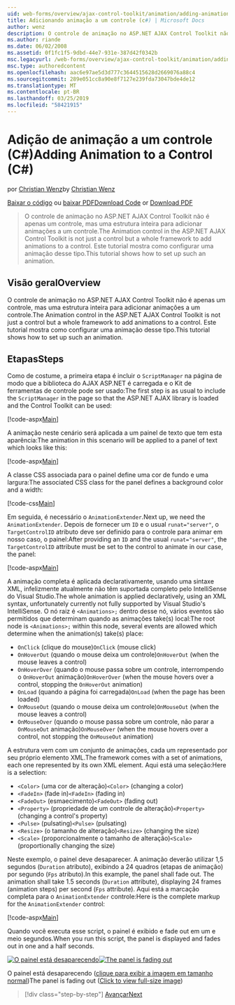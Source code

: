 ```yaml
---
uid: web-forms/overview/ajax-control-toolkit/animation/adding-animation-to-a-control-cs
title: Adicionando animação a um controle (c#) | Microsoft Docs
author: wenz
description: O controle de animação no ASP.NET AJAX Control Toolkit não é apenas um controle, mas uma estrutura inteira para adicionar animações a um controle. Este tutorial mostra como...
ms.author: riande
ms.date: 06/02/2008
ms.assetid: 0f1fc1f5-9dbd-44e7-931e-387d42f0342b
msc.legacyurl: /web-forms/overview/ajax-control-toolkit/animation/adding-animation-to-a-control-cs
msc.type: authoredcontent
ms.openlocfilehash: aac6e97ae5d3d777c3644515628d2669076a88c4
ms.sourcegitcommit: 289e051cc8a90e8f7127e239fda73047bde4de12
ms.translationtype: MT
ms.contentlocale: pt-BR
ms.lasthandoff: 03/25/2019
ms.locfileid: "58421915"
---
```

<a name="adding-animation-to-a-control-c"></a><span data-ttu-id="09301-104">Adição de animação a um controle (C#)</span><span class="sxs-lookup"><span data-stu-id="09301-104">Adding Animation to a Control (C#)</span></span>
====================
<span data-ttu-id="09301-105">por [Christian Wenz](https://github.com/wenz)</span><span class="sxs-lookup"><span data-stu-id="09301-105">by [Christian Wenz](https://github.com/wenz)</span></span>

<span data-ttu-id="09301-106">[Baixar o código](http://download.microsoft.com/download/f/9/a/f9a26acd-8df4-4484-8a18-199e4598f411/Animation1.cs.zip) ou [baixar PDF](http://download.microsoft.com/download/6/7/1/6718d452-ff89-4d3f-a90e-c74ec2d636a3/animation1CS.pdf)</span><span class="sxs-lookup"><span data-stu-id="09301-106">[Download Code](http://download.microsoft.com/download/f/9/a/f9a26acd-8df4-4484-8a18-199e4598f411/Animation1.cs.zip) or [Download PDF](http://download.microsoft.com/download/6/7/1/6718d452-ff89-4d3f-a90e-c74ec2d636a3/animation1CS.pdf)</span></span>

> <span data-ttu-id="09301-107">O controle de animação no ASP.NET AJAX Control Toolkit não é apenas um controle, mas uma estrutura inteira para adicionar animações a um controle.</span><span class="sxs-lookup"><span data-stu-id="09301-107">The Animation control in the ASP.NET AJAX Control Toolkit is not just a control but a whole framework to add animations to a control.</span></span> <span data-ttu-id="09301-108">Este tutorial mostra como configurar uma animação desse tipo.</span><span class="sxs-lookup"><span data-stu-id="09301-108">This tutorial shows how to set up such an animation.</span></span>


## <a name="overview"></a><span data-ttu-id="09301-109">Visão geral</span><span class="sxs-lookup"><span data-stu-id="09301-109">Overview</span></span>

<span data-ttu-id="09301-110">O controle de animação no ASP.NET AJAX Control Toolkit não é apenas um controle, mas uma estrutura inteira para adicionar animações a um controle.</span><span class="sxs-lookup"><span data-stu-id="09301-110">The Animation control in the ASP.NET AJAX Control Toolkit is not just a control but a whole framework to add animations to a control.</span></span> <span data-ttu-id="09301-111">Este tutorial mostra como configurar uma animação desse tipo.</span><span class="sxs-lookup"><span data-stu-id="09301-111">This tutorial shows how to set up such an animation.</span></span>

## <a name="steps"></a><span data-ttu-id="09301-112">Etapas</span><span class="sxs-lookup"><span data-stu-id="09301-112">Steps</span></span>

<span data-ttu-id="09301-113">Como de costume, a primeira etapa é incluir o `ScriptManager` na página de modo que a biblioteca do AJAX ASP.NET é carregada e o Kit de ferramentas de controle pode ser usado:</span><span class="sxs-lookup"><span data-stu-id="09301-113">The first step is as usual to include the `ScriptManager` in the page so that the ASP.NET AJAX library is loaded and the Control Toolkit can be used:</span></span>

[!code-aspx[Main](adding-animation-to-a-control-cs/samples/sample1.aspx)]

<span data-ttu-id="09301-114">A animação neste cenário será aplicada a um painel de texto que tem esta aparência:</span><span class="sxs-lookup"><span data-stu-id="09301-114">The animation in this scenario will be applied to a panel of text which looks like this:</span></span>

[!code-aspx[Main](adding-animation-to-a-control-cs/samples/sample2.aspx)]

<span data-ttu-id="09301-115">A classe CSS associada para o painel define uma cor de fundo e uma largura:</span><span class="sxs-lookup"><span data-stu-id="09301-115">The associated CSS class for the panel defines a background color and a width:</span></span>

[!code-css[Main](adding-animation-to-a-control-cs/samples/sample3.css)]

<span data-ttu-id="09301-116">Em seguida, é necessário o `AnimationExtender`.</span><span class="sxs-lookup"><span data-stu-id="09301-116">Next up, we need the `AnimationExtender`.</span></span> <span data-ttu-id="09301-117">Depois de fornecer um `ID` e o usual `runat="server"`, o `TargetControlID` atributo deve ser definido para o controle para animar em nosso caso, o painel:</span><span class="sxs-lookup"><span data-stu-id="09301-117">After providing an `ID` and the usual `runat="server"`, the `TargetControlID` attribute must be set to the control to animate in our case, the panel:</span></span>

[!code-aspx[Main](adding-animation-to-a-control-cs/samples/sample4.aspx)]

<span data-ttu-id="09301-118">A animação completa é aplicada declarativamente, usando uma sintaxe XML, infelizmente atualmente não têm suportada completo pelo IntelliSense do Visual Studio.</span><span class="sxs-lookup"><span data-stu-id="09301-118">The whole animation is applied declaratively, using an XML syntax, unfortunately currently not fully supported by Visual Studio's IntelliSense.</span></span> <span data-ttu-id="09301-119">O nó raiz é `<Animations>;` dentro desse nó, vários eventos são permitidos que determinam quando as animações take(s) local:</span><span class="sxs-lookup"><span data-stu-id="09301-119">The root node is `<Animations>;` within this node, several events are allowed which determine when the animation(s) take(s) place:</span></span>

- <span data-ttu-id="09301-120">`OnClick` (clique do mouse)</span><span class="sxs-lookup"><span data-stu-id="09301-120">`OnClick` (mouse click)</span></span>
- <span data-ttu-id="09301-121">`OnHoverOut` (quando o mouse deixa um controle)</span><span class="sxs-lookup"><span data-stu-id="09301-121">`OnHoverOut` (when the mouse leaves a control)</span></span>
- <span data-ttu-id="09301-122">`OnHoverOver` (quando o mouse passa sobre um controle, interrompendo o `OnHoverOut` animação)</span><span class="sxs-lookup"><span data-stu-id="09301-122">`OnHoverOver` (when the mouse hovers over a control, stopping the `OnHoverOut` animation)</span></span>
- <span data-ttu-id="09301-123">`OnLoad` (quando a página foi carregada)</span><span class="sxs-lookup"><span data-stu-id="09301-123">`OnLoad` (when the page has been loaded)</span></span>
- <span data-ttu-id="09301-124">`OnMouseOut` (quando o mouse deixa um controle)</span><span class="sxs-lookup"><span data-stu-id="09301-124">`OnMouseOut` (when the mouse leaves a control)</span></span>
- <span data-ttu-id="09301-125">`OnMouseOver` (quando o mouse passa sobre um controle, não parar a `OnMouseOut` animação)</span><span class="sxs-lookup"><span data-stu-id="09301-125">`OnMouseOver` (when the mouse hovers over a control, not stopping the `OnMouseOut` animation)</span></span>

<span data-ttu-id="09301-126">A estrutura vem com um conjunto de animações, cada um representado por seu próprio elemento XML.</span><span class="sxs-lookup"><span data-stu-id="09301-126">The framework comes with a set of animations, each one represented by its own XML element.</span></span> <span data-ttu-id="09301-127">Aqui está uma seleção:</span><span class="sxs-lookup"><span data-stu-id="09301-127">Here is a selection:</span></span>

- <span data-ttu-id="09301-128">`<Color>` (uma cor de alteração)</span><span class="sxs-lookup"><span data-stu-id="09301-128">`<Color>` (changing a color)</span></span>
- <span data-ttu-id="09301-129">`<FadeIn>` (fade in)</span><span class="sxs-lookup"><span data-stu-id="09301-129">`<FadeIn>` (fading in)</span></span>
- <span data-ttu-id="09301-130">`<FadeOut>` (esmaecimento)</span><span class="sxs-lookup"><span data-stu-id="09301-130">`<FadeOut>` (fading out)</span></span>
- <span data-ttu-id="09301-131">`<Property>` (propriedade de um controle de alteração)</span><span class="sxs-lookup"><span data-stu-id="09301-131">`<Property>` (changing a control's property)</span></span>
- <span data-ttu-id="09301-132">`<Pulse>` (pulsating)</span><span class="sxs-lookup"><span data-stu-id="09301-132">`<Pulse>` (pulsating)</span></span>
- <span data-ttu-id="09301-133">`<Resize>` (o tamanho de alteração)</span><span class="sxs-lookup"><span data-stu-id="09301-133">`<Resize>` (changing the size)</span></span>
- <span data-ttu-id="09301-134">`<Scale>` (proporcionalmente o tamanho de alteração)</span><span class="sxs-lookup"><span data-stu-id="09301-134">`<Scale>` (proportionally changing the size)</span></span>

<span data-ttu-id="09301-135">Neste exemplo, o painel deve desaparecer. A animação deverão utilizar 1,5 segundos (`Duration` atributo), exibindo a 24 quadros (etapas de animação) por segundo (`Fps` atributo).</span><span class="sxs-lookup"><span data-stu-id="09301-135">In this example, the panel shall fade out. The animation shall take 1.5 seconds (`Duration` attribute), displaying 24 frames (animation steps) per second (`Fps` attribute).</span></span> <span data-ttu-id="09301-136">Aqui está a marcação completa para o `AnimationExtender` controle:</span><span class="sxs-lookup"><span data-stu-id="09301-136">Here is the complete markup for the `AnimationExtender` control:</span></span>

[!code-aspx[Main](adding-animation-to-a-control-cs/samples/sample5.aspx)]

<span data-ttu-id="09301-137">Quando você executa esse script, o painel é exibido e fade out em um e meio segundos.</span><span class="sxs-lookup"><span data-stu-id="09301-137">When you run this script, the panel is displayed and fades out in one and a half seconds.</span></span>


<span data-ttu-id="09301-138">[![O painel está desaparecendo](adding-animation-to-a-control-cs/_static/image2.png)](adding-animation-to-a-control-cs/_static/image1.png)</span><span class="sxs-lookup"><span data-stu-id="09301-138">[![The panel is fading out](adding-animation-to-a-control-cs/_static/image2.png)](adding-animation-to-a-control-cs/_static/image1.png)</span></span>

<span data-ttu-id="09301-139">O painel está desaparecendo ([clique para exibir a imagem em tamanho normal](adding-animation-to-a-control-cs/_static/image3.png))</span><span class="sxs-lookup"><span data-stu-id="09301-139">The panel is fading out ([Click to view full-size image](adding-animation-to-a-control-cs/_static/image3.png))</span></span>

> [!div class="step-by-step"]
> [<span data-ttu-id="09301-140">Avançar</span><span class="sxs-lookup"><span data-stu-id="09301-140">Next</span></span>](executing-several-animations-at-the-same-time-cs.md)
